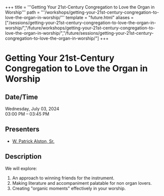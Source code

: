 +++
title = '''Getting Your 21st-Century Congregation to Love the Organ in Worship'''
path = '''/workshops/getting-your-21st-century-congregation-to-love-the-organ-in-worship/'''
template = "future.html"
aliases = ["/sessions/getting-your-21st-century-congregation-to-love-the-organ-in-worship/","/future/workshops/getting-your-21st-century-congregation-to-love-the-organ-in-worship/","/future/sessions/getting-your-21st-century-congregation-to-love-the-organ-in-worship/"]
+++

<h1>Getting Your 21st-Century Congregation to Love the Organ in Worship</h1>

<h2>Date/Time</h2>
<p>Wednesday, July 03, 2024<br>
03:00 PM – 03:45 PM</p>
<h2>Presenters</h2>
<ul>
<li><a href="/performers/w-patrick-alston-sr/">W. Patrick Alston, Sr.</a></li>
</ul>
<h2>Description</h2>

We will explore:
1. An approach to winning friends for the instrument.
2. Making literature and accompaniment palatable for non organ lovers.
3. Creating "organic moments" effectively in your worship.


